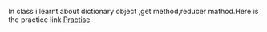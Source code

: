 In class i learnt about dictionary object ,get method,reducer mathod.Here is the practice link [Practise](https://code.earthengine.google.com/9d3ec4356047ae8da79ec843bb42c18a)

